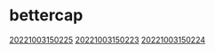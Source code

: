 # bettercap
[20221003150225](/zet/20221003150225/README.md)
[20221003150223](/zet/20221003150223/README.md)
[20221003150224](/zet/20221003150224/README.md)

